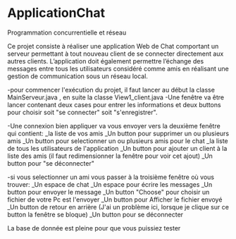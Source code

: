 # ApplicationChat
Programmation concurrentielle et réseau 

Ce projet consiste à réaliser une application Web de Chat comportant un serveur permettant à tout nouveau client de se connecter directement aux autres clients.
L’application doit également permettre l’échange des messages entre tous les utilisateurs considéré comme amis en réalisant une gestion de communication sous un réseau
local.

-pour commencer l'exécution du projet, il faut lancer au début la classe MainServeur.java , en suite la classe View1_client.java
-Une fenêtre va être lancer contenant deux cases pour entrer les informations et deux buttons pour choisir soit "se connecter" soit "s'enregistrer".

-Une connexion bien appliquer va vous envoyer vers la deuxième fenêtre qui contient:
    _la liste de vos amis
    _Un button pour supprimer un ou plusieurs amis
    _Un button pour selectionner un ou plusieurs amis pour le chat
    _la liste de tous les utilisateurs de l'application
    _Un button pour ajouter un client à la liste des amis (il faut redimensionner la fenêtre pour voir cet ajout)
    _Un button pour "se déconnecter"
    
-si vous selectionner un ami vous passer à la troisième fenêtre où vous trouver:
    _Un espace de chat
    _Un espace pour écrire les messages 
    _Un button pour envoyer le message
    _Un button "Choose" pour choisir un fichier de votre Pc est l'envoyer
    _Un button pour Afficher le fichier envoyé
    _Un button de retour en arrière (J'ai un problème ici, lorsque je clique sur ce button la fenêtre se bloque)
    _Un button pour se déconnecter
    
La base de donnée est pleine pour que vous puissiez tester

